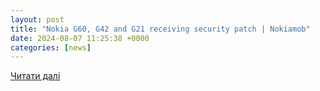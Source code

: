 ```yaml
---
layout: post
title: "Nokia G60, G42 and G21 receiving security patch | Nokiamob"
date: 2024-08-07 11:25:38 +0000
categories: [news]
---
```


[Читати далі](https://nokiamob.net/2024/08/07/nokia-g60-g42-and-g21-receiving-security-patch/)
